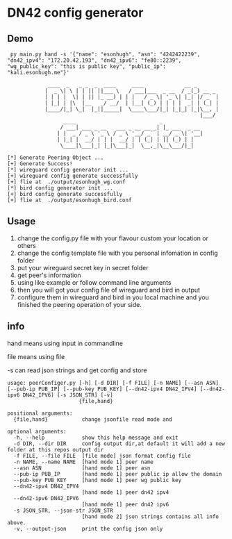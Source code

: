 # DN42 config generator

## Demo
```
 py main.py hand -s '{"name": "esonhugh", "asn": "4242422239", "dn42_ipv4": "172.20.42.193", "dn42_ipv6": "fe80::2239", "wg_public_key": "this is public key", "public_ip": "kali.esonhugh.me"}'

             ____  _   _ _  _  ____     ____             __ _       
            |  _ \| \ | | || ||___ \   / ___|___  _ __  / _(_) __ _ 
            | | | |  \| | || |_ __) | | |   / _ \| '_ \| |_| |/ _` |
            | |_| | |\  |__   _/ __/  | |__| (_) | | | |  _| | (_| |
            |____/|_| \_|  |_||_____|  \____\___/|_| |_|_| |_|\__, |
                                                              |___/ 
                  ____                           _             
                 / ___| ___ _ __   ___ _ __ __ _| |_ ___  _ __ 
                | |  _ / _ \ '_ \ / _ \ '__/ _` | __/ _ \| '__|
                | |_| |  __/ | | |  __/ | | (_| | || (_) | |   
                 \____|\___|_| |_|\___|_|  \__,_|\__\___/|_|   
                                                                    
[*] Generate Peering Object ...
[+] Generate Success! 
[*] wireguard config generator init ...
[+] wireguard config generate successfully
[+] flie at  ./output/esonhugh_wg.conf
[*] bird config generator init ...
[+] bird config generate successfully
[+] flie at  ./output/esonhugh_bird.conf
```

## Usage

1. change the config.py file with your flavour custom your location or others
2. change the config template file with you personal infomation in config folder
3. put your wireguard secret key in secret folder
4. get peer's information
5. using like example or follow command line arguments
6. then you will got your config file of wireguard and bird in output 
7. configure them in wireguard and bird in you local machine and you finished the peering operation of your side.

## info

hand means using input in commandline 

file means using file

-s can read json strings and get config and store

```
usage: peerConfiger.py [-h] [-d DIR] [-f FILE] [-n NAME] [--asn ASN] [--pub-ip PUB_IP] [--pub-key PUB_KEY] [--dn42-ipv4 DN42_IPV4] [--dn42-ipv6 DN42_IPV6] [-s JSON_STR] [-v]
                       {file,hand}

positional arguments:
  {file,hand}           change jsonfile read mode and

optional arguments:
  -h, --help            show this help message and exit
  -d DIR, --dir DIR     config output dir,at default it will add a new folder at this repos output dir
  -f FILE, --file FILE  [file mode] json format config file
  -n NAME, --name NAME  [hand mode 1] peer name
  --asn ASN             [hand mode 1] peer asn
  --pub-ip PUB_IP       [hand mode 1] peer public ip allow the domain
  --pub-key PUB_KEY     [hand mode 1] peer wg public key
  --dn42-ipv4 DN42_IPV4
                        [hand mode 1] peer dn42 ipv4
  --dn42-ipv6 DN42_IPV6
                        [hand mode 1] peer dn42 ipv6
  -s JSON_STR, --json-str JSON_STR
                        [hand mode 2] json strings contains all info above.
  -v, --output-json     print the config json only

```
